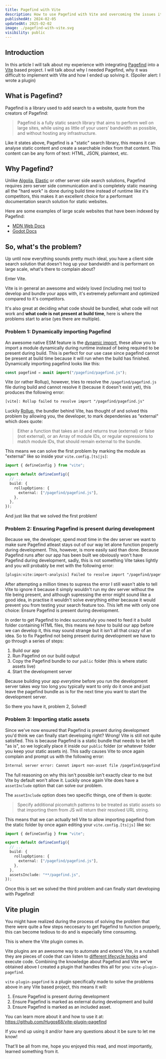 ```yaml
---
title: Pagefind with Vite
description: How to use Pagefind with Vite and overcoming the issues it creates.
publishedAt: 2024-02-05
updatedAt: 2025-02-02
image: ./pagefind-with-vite.svg
visibility: public
---
```


## Introduction

In this article I will talk about my experience with integrating [Pagefind](https://pagefind.app/) into a [Vite](https://vitejs.dev/) based project. I will talk about why I needed Pagefind, why it was difficult to implement with Vite and how I ended up solving it.
(Spoiler alert: I wrote a plugin)

## What is Pagefind?

Pagefind is a library used to add search to a website, quote from the creators of Pagefind:

> Pagefind is a fully static search library that aims to perform well on large sites, while using as little of your users’ bandwidth as possible, and without hosting any infrastructure.

Like it states above, Pagefind is a "static" search library, this means it can analyse static content and create a searchable index from that content. This content can be any form of text: HTML, JSON, plaintext, etc.

## Why Pagefind?

Unlike [Algolia](https://www.algolia.com/), [Elastic](https://www.elastic.co/) or other server side search solutions, Pagefind requires zero server side communication and is completely static meaning all the "hard work" is done during build time instead of runtime like it's competitors, this makes it an excellent choice for a performant documentation search solution for static websites.

Here are some examples of large scale websites that have been indexed by Pagefind:

- [MDN Web Docs](https://mdn.pagefind.app/)
- [Godot Docs](https://godot.pagefind.app/)

## So, what's the problem?

Up until now everything sounds pretty much ideal, you have a client side search solution that doesn't hog up your bandwidth and is performant on large scale, what's there to complain about?

Enter Vite.

Vite is in general an awesome and widely loved (including me) tool to develop and bundle your apps with, it's extremely peformant and optimized compared to it's competitors.

It's also great at deciding what code should be bundled, what code will not work and **what code is not present at build time**, here is where the problems start to arise (yes there are multiple).

### Problem 1: Dynamically importing Pagefind

An awesome native ESM feature is the [dynamic import](https://developer.mozilla.org/en-US/docs/Web/JavaScript/Reference/Operators/import), these allow you to import a module dynamically during runtime instead of being required to be present during build. This is perfect for our use case since pagefind cannot be present at build time because it will run when the build has finished.
Dynamically importing pagefind looks like this:

```ts
const pagefind = await import("/pagefind/pagefind.js");
```

Vite (or rather Rollup), however, tries to resolve the `/pagefind/pagefind.js` file during build and cannot resolve it (because it doesn't exist yet), this produces the following error:

```txt
[vite]: Rollup failed to resolve import "/pagefind/pagefind.js"
```

Luckily [Rollup](https://rollupjs.org/), the bundler behind Vite, has thought of and solved this problem by allowing you, the developer, to mark dependenies as "external" which does quote:

> Either a function that takes an id and returns true (external) or false (not external), or an Array of module IDs, or regular expressions to match module IDs, that should remain external to the bundle.

This means we can solve the first problem by marking the module as "external" like so inside your `vite.config.[ts|js]`:

```ts
import { defineConfig } from "vite";

export default defineConfig({
  // ...
  build: {
    rollupOptions: {
      external: ["/pagefind/pagefind.js"],
    },
  },
});
```

And just like that we solved the first problem!

### Problem 2: Ensuring Pagefind is present during development

Because we, the developer, spend most time in the dev server we want to make sure Pagefind atleast stays out of our way let alone function properly during development. This, however, is more easily said than done. Because Pagefind runs after our app has been built we obviously won't have Pagefind during development, sadly, this is not something Vite takes lightly and you will probably be met with the following error:

```txt
[plugin:vite:import-analysis] Failed to resolve import "/pagefind/pagefind.js" from "...". Does the file exist?
```

After attempting a million times to supress the error I still wasn't able to tell Vite to ignore it because it simply wouldn't run my dev server without the file being present, and although supressing the error might sound like a good idea, in practise it wouldn't solve everything either because it would prevent you from testing your search feature too. This left me with only one choice: Ensure Pagefind is present during development.

In order to get Pagefind to index successfuly you need to feed it a build folder containing HTML files, this means we _have_ to build our app before we can develop it, this may sound strange but it isn't all that crazy of an idea. So to fix Pagefind not being present during development we have to go through a series of steps:

1. Build our app
2. Run Pagefind on our build output
3. Copy the Pagefind bundle to our `public` folder (this is where static assets live)
4. Start the development server

Because building your app _everytime_ before you run the development server takes _way_ too long you typically want to only do it once and just leave the pagefind bundle as is for the next time you want to start the development server.

So there you have it, problem 2, Solved!

### Problem 3: Importing static assets

Since we've now ensured that Pagefind is present during development you'd think we can finally start developing right? Wrong! Vite is still not quite satisfied. This is because Pagefind is a static bundle that needs to be left "as is", so we logically place it inside our `public` folder (or whatever folder you keep your static assets in). This sadly causes Vite to once again complain and prompt us with the following error:

```txt
Internal server error: Cannot import non-asset file /pagefind/pagefind.js which is inside /public.
```

The full reasoning on why this isn't possible isn't exactly clear to me but Vite by default won't allow it. Luckily once again Vite does have a `assetInclude` option that can solve our problem.

The `assetInclude` option does two specific things, one of them is quote:

> Specify additional picomatch patterns to be treated as static assets so that importing them from JS will return their resolved URL string.

This means that we can actually tell Vite to allow importing pagefind from the static folder by once again editing your `vite.config.[ts|js]` like so:

```ts
import { defineConfig } from "vite";

export default defineConfig({
  // ...
  build: {
    rollupOptions: {
      external: ["/pagefind/pagefind.js"],
    },
  },
  assetsInclude: "**/pagefind.js",
});
```

Once this is set we solved the third problem and can finally start developing with Pagefind!

## Vite plugin

You might have realized during the process of solving the problem that there were quite a few steps neccesary to get Pagefind to function properly, this can become tedious to do and is especially time consuming.

This is where the Vite plugin comes in.

Vite plugins are an awesome way to automate and extend Vite, in a nutshell they are pieces of code that can listen to [different lifecycle hooks](https://vitejs.dev/guide/api-plugin.html#universal-hooks) and execute code. Combining the knowledge about Pagefind and Vite we've obtained above I created a plugin that handles this all for you: `vite-plugin-pagefind`.

`vite-plugin-pagefind` is a plugin specifically made to solve the problems above in any Vite based project, this means it will:

1. Ensure Pagefind is present during development
2. Ensure Pagefind is marked as external during development and build
3. Ensure Pagefind is marked as an included asset.

You can learn more about it and how to use it at: https://github.com/Hugos68/vite-plugin-pagefind

If you end up using it and/or have any questions about it be sure to let me know!

That'll be all from me, hope you enjoyed this read, and most importantly, learned something from it.

